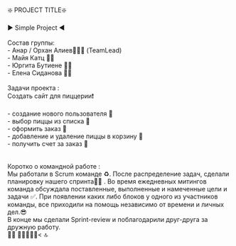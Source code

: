 <p align="left">❇️ PROJECT TITLE❇️ <br>       <br>▶️   Simple Project ◀️<br><br>Состав группы: <br>- Анар / Орхан Алиев👨🏻‍💻 (TeamLead)<br>- Майя Катц 👩‍💻 <br>- Юргита Бутиене 👩‍💻 <br>- Елена Сиданова 👩‍💻 <br><br>Задачи проекта :<br> Создать сайт для пиццерии❗️ <br><br>- создание нового пользователя 🔽<br>- выбор пиццы из списка 🔽<br>- оформить заказ  🔽<br>- добавление и удаление пиццы в корзину 🔽<br>- получить счет за заказ 🔽<br><br><br>Коротко о командной работе :<br>Мы работали в Scrum команде ♻️. После распределение задач, сделали планировку нашего спринта🏃‍♀️ . Во время ежедневных митингов команда обсуждала поставленные, выполненные и намеченные цели и задачи ✅. При появлении каких либо блоков у одного из участников команды, все приходили на помощь независимо от времени и личных дел.😎<br>В конце мы сделали Sprint-review и поблагодарили друг-друга за дружную работу.<br>🧘🏻 🧘🏻‍♂️🧘🧘< 🔝
